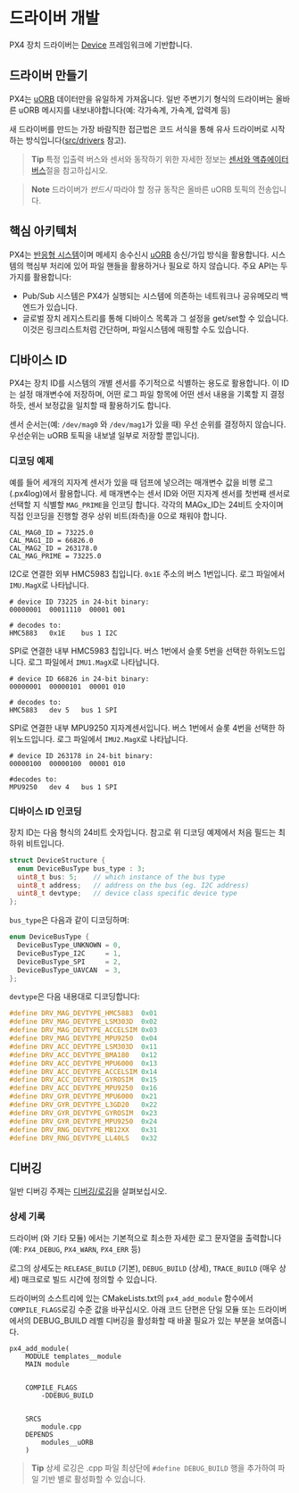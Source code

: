 # 드라이버 개발

PX4 장치 드라이버는 [Device](https://github.com/PX4/Firmware/tree/master/src/lib/drivers/device) 프레임워크에 기반합니다.

## 드라이버 만들기

PX4는 [uORB](../middleware/uorb.md) 데이터만을 유일하게 가져옵니다. 일반 주변기기 형식의 드라이버는 올바른 uORB 메시지를 내보내야합니다(예: 각가속계, 가속계, 압력계 등)

새 드라이버를 만드는 가장 바람직한 접근법은 코드 서식을 통해 유사 드라이버로 시작하는 방식입니다([src/drivers](https://github.com/PX4/Firmware/tree/master/src/drivers) 참고).

> **Tip** 특정 입출력 버스와 센서와 동작하기 위한 자세한 정보는 [센서와 액츄에이터 버스](../sensor_bus/README.md)절을 참고하십시오.

<span></span>

> **Note** 드라이버가 *반드시* 따라야 할 정규 동작은 올바른 uORB 토픽의 전송입니다.

## 핵심 아키텍처

PX4는 [반응형 시스템](../concept/architecture.md)이며 메세지 송수신시 [uORB](../middleware/uorb.md) 송신/가입 방식을 활용합니다. 시스템의 핵심부 처리에 있어 파일 핸들을 활용하거나 필요로 하지 않습니다. 주요 API는 두가지를 활용합니다:

* Pub/Sub 시스템은 PX4가 실행되는 시스템에 의존하는 네트워크나 공유메모리 백엔드가 있습니다.
* 글로벌 장치 레지스트리를 통해 디바이스 목록과 그 설정을 get/set할 수 있습니다. 이것은 링크리스트처럼 간단하며, 파일시스템에 매핑할 수도 있습니다.

## 디바이스 ID

PX4는 장치 ID를 시스템의 개별 센서를 주기적으로 식별하는 용도로 활용합니다. 이 ID는 설정 매개변수에 저장하며, 어떤 로그 파일 항목에 어떤 센서 내용을 기록할 지 결정하듯, 센서 보정값을 일치할 때 활용하기도 합니다.

센서 순서는(예: `/dev/mag0` 와 `/dev/mag1`가 있을 때) 우선 순위를 결정하지 않습니다. 우선순위는 uORB 토픽을 내보낼 일부로 저장할 뿐입니다).

### 디코딩 예제

예를 들어 세개의 지자계 센서가 있을 때 덤프에 넣으려는 매개변수 값을 비행 로그(.px4log)에서 활용합니다. 세 매개변수는 센서 ID와 어떤 지자계 센서를 첫번째 센서로 선택할 지 식별할 `MAG_PRIME`을 인코딩 합니다. 각각의 MAGx_ID는 24비트 숫자이며 직접 인코딩을 진행할 경우 상위 비트(좌측)을 0으로 채워야 합니다.

    CAL_MAG0_ID = 73225.0
    CAL_MAG1_ID = 66826.0
    CAL_MAG2_ID = 263178.0
    CAL_MAG_PRIME = 73225.0
    

I2C로 연결한 외부 HMC5983 칩입니다. `0x1E` 주소의 버스 1번입니다. 로그 파일에서 `IMU.MagX`로 나타납니다.

    # device ID 73225 in 24-bit binary:
    00000001  00011110  00001 001
    
    # decodes to:
    HMC5883   0x1E    bus 1 I2C
    

SPI로 연결한 내부 HMC5983 칩입니다. 버스 1번에서 슬롯 5번을 선택한 하위노드입니다. 로그 파일에서 `IMU1.MagX`로 나타납니다.

    # device ID 66826 in 24-bit binary:
    00000001  00000101  00001 010
    
    # decodes to:
    HMC5883   dev 5   bus 1 SPI
    

SPI로 연결한 내부 MPU9250 지자계센서입니다. 버스 1번에서 슬롯 4번을 선택한 하위노드입니다. 로그 파일에서 `IMU2.MagX`로 나타납니다.

    # device ID 263178 in 24-bit binary:
    00000100  00000100  00001 010
    
    #decodes to:
    MPU9250   dev 4   bus 1 SPI
    

### 디바이스 ID 인코딩

장치 ID는 다음 형식의 24비트 숫자입니다. 참고로 위 디코딩 예제에서 처음 필드는 최하위 비트입니다.

```C
struct DeviceStructure {
  enum DeviceBusType bus_type : 3;
  uint8_t bus: 5;    // which instance of the bus type
  uint8_t address;   // address on the bus (eg. I2C address)
  uint8_t devtype;   // device class specific device type
};
```

`bus_type`은 다음과 같이 디코딩하며:

```C
enum DeviceBusType {
  DeviceBusType_UNKNOWN = 0,
  DeviceBusType_I2C     = 1,
  DeviceBusType_SPI     = 2,
  DeviceBusType_UAVCAN  = 3,
};
```

`devtype`은 다음 내용대로 디코딩합니다:

```C
#define DRV_MAG_DEVTYPE_HMC5883  0x01
#define DRV_MAG_DEVTYPE_LSM303D  0x02
#define DRV_MAG_DEVTYPE_ACCELSIM 0x03
#define DRV_MAG_DEVTYPE_MPU9250  0x04
#define DRV_ACC_DEVTYPE_LSM303D  0x11
#define DRV_ACC_DEVTYPE_BMA180   0x12
#define DRV_ACC_DEVTYPE_MPU6000  0x13
#define DRV_ACC_DEVTYPE_ACCELSIM 0x14
#define DRV_ACC_DEVTYPE_GYROSIM  0x15
#define DRV_ACC_DEVTYPE_MPU9250  0x16
#define DRV_GYR_DEVTYPE_MPU6000  0x21
#define DRV_GYR_DEVTYPE_L3GD20   0x22
#define DRV_GYR_DEVTYPE_GYROSIM  0x23
#define DRV_GYR_DEVTYPE_MPU9250  0x24
#define DRV_RNG_DEVTYPE_MB12XX   0x31
#define DRV_RNG_DEVTYPE_LL40LS   0x32
```

## 디버깅

일반 디버깅 주제는 [디버깅/로깅](../debug/README.md)을 살펴보십시오.

### 상세 기록

드라이버 (와 기타 모듈) 에서는 기본적으로 최소한 자세한 로그 문자열을 출력합니다(예: `PX4_DEBUG`, `PX4_WARN`, `PX4_ERR` 등)

로그의 상세도는 `RELEASE_BUILD` (기본), `DEBUG_BUILD` (상세), `TRACE_BUILD` (매우 상세) 매크로로 빌드 시간에 정의할 수 있습니다. 

드라이버의 소스트리에 있는 CMakeLists.txt의 `px4_add_module` 함수에서 `COMPILE_FLAGS`로깅 수준 값을 바꾸십시오. 아래 코드 단편은 단일 모듈 또는 드라이버에서의 DEBUG_BUILD 레벨 디버깅을 활성화할 때 바꿀 필요가 있는 부분을 보여줍니다.

    px4_add_module(
        MODULE templates__module
        MAIN module
    

        COMPILE_FLAGS
            -DDEBUG_BUILD
    

        SRCS
            module.cpp
        DEPENDS
            modules__uORB
        )
    

> **Tip** 상세 로깅은 .cpp 파일 최상단에 `#define DEBUG_BUILD` 행을 추가하여 파일 기반 별로 활성화할 수 있습니다.